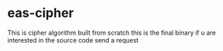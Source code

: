 # eas-cipher
This is  cipher algorithm built from scratch
this is the final binary
if u are interested in the source code send a request
